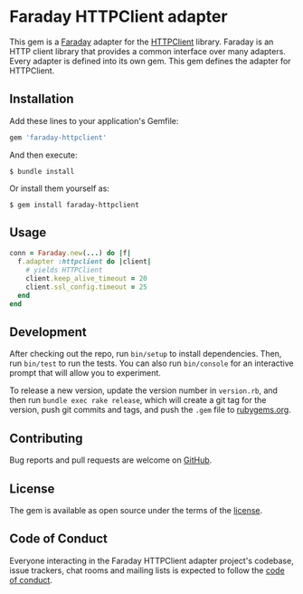 # Faraday HTTPClient adapter

This gem is a [Faraday][faraday] adapter for the [HTTPClient][httpclient] library.
Faraday is an HTTP client library that provides a common interface over many adapters.
Every adapter is defined into its own gem. This gem defines the adapter for HTTPClient.

## Installation

Add these lines to your application's Gemfile:

```ruby
gem 'faraday-httpclient'
```

And then execute:

    $ bundle install

Or install them yourself as:

    $ gem install faraday-httpclient

## Usage

```ruby
conn = Faraday.new(...) do |f|
  f.adapter :httpclient do |client|
    # yields HTTPClient
    client.keep_alive_timeout = 20
    client.ssl_config.timeout = 25
  end
end
```

## Development

After checking out the repo, run `bin/setup` to install dependencies. Then, run `bin/test` to run the tests. You can also run `bin/console` for an interactive prompt that will allow you to experiment.

To release a new version, update the version number in `version.rb`, and then run `bundle exec rake release`, which will create a git tag for the version, push git commits and tags, and push the `.gem` file to [rubygems.org](rubygems).

## Contributing

Bug reports and pull requests are welcome on [GitHub][repo].

## License

The gem is available as open source under the terms of the [license][license].

## Code of Conduct

Everyone interacting in the Faraday HTTPClient adapter project's codebase, issue trackers, chat rooms and mailing lists is expected to follow the [code of conduct][code-of-conduct].

[faraday]: https://github.com/lostisland/faraday
[httpclient]: https://github.com/nahi/httpclient
[rubygems]: https://rubygems.org
[repo]: https://github.com/lostisland/faraday-httpclient
[license]: https://github.com/lostisland/faraday-httpclient/blob/main/LICENSE.md
[code-of-conduct]: https://github.com/lostisland/faraday-httpclient/blob/main/CODE_OF_CONDUCT.md
